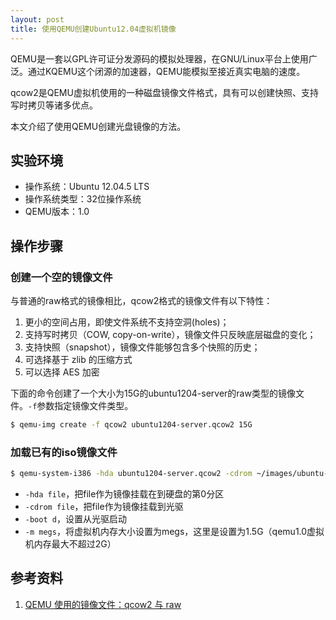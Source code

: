 ```yaml
---
layout: post
title: 使用QEMU创建Ubuntu12.04虚拟机镜像
---
```


QEMU是一套以GPL许可证分发源码的模拟处理器，在GNU/Linux平台上使用广泛。通过KQEMU这个闭源的加速器，QEMU能模拟至接近真实电脑的速度。

qcow2是QEMU虚拟机使用的一种磁盘镜像文件格式，具有可以创建快照、支持写时拷贝等诸多优点。

本文介绍了使用QEMU创建光盘镜像的方法。

<!--more-->

## 实验环境

* 操作系统：Ubuntu 12.04.5 LTS
* 操作系统类型：32位操作系统
* QEMU版本：1.0

## 操作步骤

### 创建一个空的镜像文件

与普通的raw格式的镜像相比，qcow2格式的镜像文件有以下特性：

1. 更小的空间占用，即使文件系统不支持空洞(holes)；
2. 支持写时拷贝（COW, copy-on-write），镜像文件只反映底层磁盘的变化；
3. 支持快照（snapshot），镜像文件能够包含多个快照的历史；
4. 可选择基于 zlib 的压缩方式
5. 可以选择 AES 加密

下面的命令创建了一个大小为15G的ubuntu1204-server的raw类型的镜像文件。`-f`参数指定镜像文件类型。

```bash
$ qemu-img create -f qcow2 ubuntu1204-server.qcow2 15G
```

### 加载已有的iso镜像文件

```bash
$ qemu-system-i386 -hda ubuntu1204-server.qcow2 -cdrom ~/images/ubuntu-12.04.5-server-i386.iso -boot d -m 1536
```

* `-hda file`，把file作为镜像挂载在到硬盘的第0分区
* `-cdrom file`，把file作为镜像挂载到光驱
* `-boot d`，设置从光驱启动
* `-m megs`，将虚拟机内存大小设置为megs，这里是设置为1.5G（qemu1.0虚拟机内存最大不超过2G）


## 参考资料

1. [QEMU 使用的镜像文件：qcow2 与 raw](http://www.ibm.com/developerworks/cn/linux/1409_qiaoly_qemuimgages/index.html)
